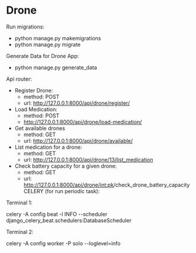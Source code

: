 # Drone

Run migrations:
- python manage.py makemigrations
- python manage.py migrate

Generate Data for Drone App:
- python manage.py generate_data

Api router:
  - Register Drone:
    - method: POST  
    - url: http://127.0.0.1:8000/api/drone/register/
  - Load Medication:
    - method: POST
    - http://127.0.0.1:8000/api/drone/load-medication/
  - Get available drones
    - method: GET
    - url: http://127.0.0.1:8000/api/drone/available/
  - List medication for a drone:
    - method: GET
    - url: http://127.0.0.1:8000/api/drone/13/list_medication
  - Check battery capacity for a given drone:
    - method: GET
    - url: http://127.0.0.1:8000/api/drone/<int:pk>/check_drone_battery_capacity
CELERY (for run periodic task):

Terminal 1:

celery -A config beat -l INFO --scheduler django_celery_beat.schedulers:DatabaseScheduler

Terminal 2:

celery -A config worker -P solo --loglevel=info